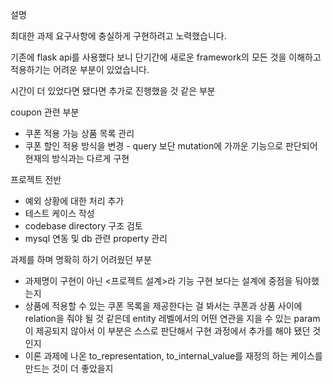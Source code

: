 설명

최대한 과제 요구사항에 충실하게 구현하려고 노력했습니다.

기존에 flask api를 사용했다 보니 
단기간에 새로운 framework의 모든 것을 이해하고 적용하기는 어려운 부분이 있었습니다.


시간이 더 있었다면 됐다면 추가로 진행했을 것 같은 부분

coupon 관련 부분 
- 쿠폰 적용 가능 상품 목록 관리
- 쿠폰 할인 적용 방식을 변경 - query 보단 mutation에 가까운 기능으로 판단되어 현재의 방식과는 다르게 구현


프로젝트 전반
- 예외 상황에 대한 처리 추가
- 테스트 케이스 작성
- codebase directory 구조 검토
- mysql 연동 및 db 관련 property 관리


과제를 하며 명확히 하기 어려웠던 부분
- 과제명이 구현이 아닌 <프로젝트 설계>라 기능 구현 보다는 설계에 중점을 둬야했는지
- 상품에 적용할 수 있는 쿠폰 목록을 제공한다는 걸 봐서는 쿠폰과 상품 사이에 relation을 줘야 될 것 같은데
entity 레벨에서의 어떤 연관을 지을 수 있는 param이 제공되지 않아서 이 부분은 스스로 판단해서 구현 과정에서 추가를 해야 됐던 것인지
- 이론 과제에 나온 to_representation, to_internal_value를 재정의 하는 케이스를 만드는 것이 더 좋았을지